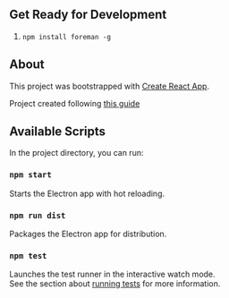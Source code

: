 ## Get Ready for Development
1. `npm install foreman -g`

## About

This project was bootstrapped with [Create React App](https://github.com/facebook/create-react-app).

Project created following [this guide](https://flaviocopes.com/react-electron/)

## Available Scripts

In the project directory, you can run:

### `npm start`

Starts the Electron app with hot reloading.

### `npm run dist`
Packages the Electron app for distribution.

### `npm test`

Launches the test runner in the interactive watch mode.<br />
See the section about [running tests](https://facebook.github.io/create-react-app/docs/running-tests) for more information.
